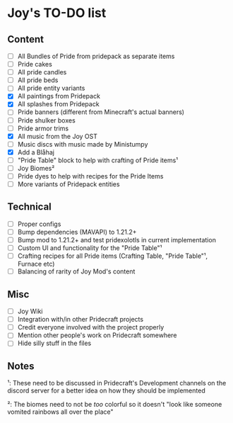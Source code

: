 # Joy's TO-DO list

## Content

- [ ] All Bundles of Pride from pridepack as separate items
- [ ] Pride cakes
- [ ] All pride candles
- [ ] All pride beds
- [ ] All pride entity variants
- [X] All paintings from Pridepack
- [X] All splashes from Pridepack
- [ ] Pride banners (different from Minecraft's actual banners)
- [ ] Pride shulker boxes
- [ ] Pride armor trims
- [X] All music from the Joy OST
- [ ] Music discs with music made by Ministumpy
- [X] Add a Blåhaj
- [ ] "Pride Table" block to help with crafting of Pride items¹
- [ ] Joy Biomes²
- [ ] Pride dyes to help with recipes for the Pride Items
- [ ] More variants of Pridepack entities

## Technical

- [ ] Proper configs
- [ ] Bump dependencies (MAVAPI) to 1.21.2+
- [ ] Bump mod to 1.21.2+ and test pridexolotls in current implementation
- [ ] Custom UI and functionality for the "Pride Table"¹
- [ ] Crafting recipes for all Pride items (Crafting Table, "Pride Table"¹, Furnace etc)
- [ ] Balancing of rarity of Joy Mod's content

## Misc

- [ ] Joy Wiki
- [ ] Integration with/in other Pridecraft projects
- [ ] Credit everyone involved with the project properly
- [ ] Mention other people's work on Pridecraft somewhere
- [ ] Hide silly stuff in the files

## Notes

¹: These need to be discussed in Pridecraft's Development channels on the discord server for a better idea on how they should be implemented

²: The biomes need to not be *too* colorful so it doesn't "look like someone vomited rainbows all over the place"

<!-- - [X] We should make a more organized file, including our "creative direction" plans in the list -->
